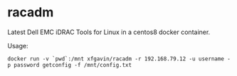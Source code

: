 # racadm

Latest Dell EMC iDRAC Tools for Linux in a centos8 docker container.

Usage:

```
docker run -v `pwd`:/mnt xfgavin/racadm -r 192.168.79.12 -u username -p password getconfig -f /mnt/config.txt
```
